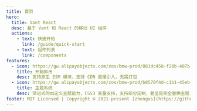 ```yaml
---
title: 首页
hero:
  title: Vant React
  desc: 基于 Vant 和 React 的移动 UI 组件
  actions:
    - text: 快速开始
      link: /guide/quick-start
    - text: 组件列表
      link: /components
features:
  - icon: https://gw.alipayobjects.com/zos/bmw-prod/881dc458-f20b-407b-947a-95104b5ec82b/k79dm8ih_w144_h144.png
    title: 开箱即用
    desc: 支持原生 ESM 模块，支持 CDN 直接引入，无需打包
  - icon: https://gw.alipayobjects.com/zos/bmw-prod/b8570f4d-c1b1-45eb-a1da-abff53159967/kj9t990h_w144_h144.png
    title: 主题系统
    desc: 渐进式的自定义主题能力，CSS3 变量支持，支持部分定制，甚至是完全替换主题
footer: MIT Licensed | Copyright © 2021-present [zhengxs](https://github.com/zhengxs2018) <br />Powered by [dumi](https://d.umijs.org)
---
```

